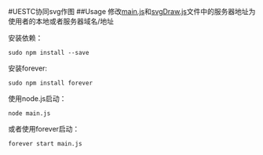 #UESTC协同svg作图
##Usage
修改[main.js](main.js)和[svgDraw.js](js/svgDraw.js)文件中的服务器地址为使用者的本地或者服务器域名/地址

安装依赖：

``
sudo npm install --save
``

安装forever:

``
sudo npm install forever
``

使用node.js启动：

``
node main.js
``

或者使用forever启动：

``
forever start main.js
``